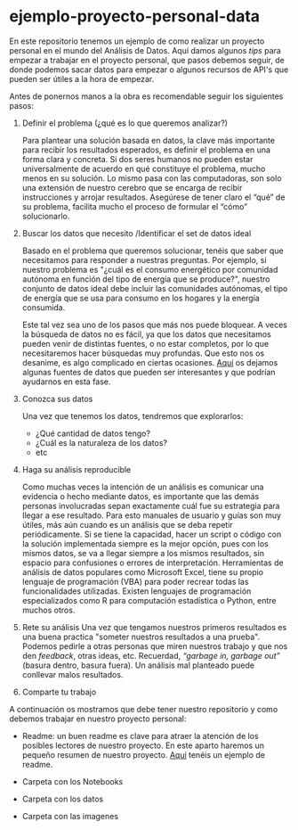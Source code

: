 # ejemplo-proyecto-personal-data

En este repositorio tenemos un ejemplo de como realizar un proyecto personal en el mundo del Análisis de Datos. Aquí damos algunos *tips* para empezar a trabajar en el proyecto personal, que pasos debemos seguir, de donde podemos sacar datos para empezar o algunos recursos de API's que pueden ser útiles a la hora de empezar. 

Antes de ponernos manos a la obra es recomendable seguir los siguientes pasos: 

1.  Definir el problema (¿qué es lo que queremos analizar?)

    Para plantear una solución basada en datos, la clave más importante para recibir los resultados esperados, es definir el problema en una forma clara y concreta. Si dos seres humanos no pueden estar universalmente de acuerdo en qué constituye el problema, mucho menos en su solución. Lo mismo pasa con las computadoras, son solo una extensión de nuestro cerebro que se encarga de recibir instrucciones y arrojar resultados. Asegúrese de tener claro el “qué” de su problema, facilita mucho el proceso de formular el “cómo” solucionarlo.

2. Buscar los datos que necesito /Identificar el set de datos ideal

    Basado en el problema que queremos solucionar, tenéis que saber que necesitamos para responder a nuestras preguntas. Por ejemplo, si nuestro problema es "¿cuál es el consumo energético por comunidad autónoma en función del tipo de energia que se produce?", nuestro conjunto de datos ideal debe incluir las comunidades autónomas, el tipo de energía que se usa para consumo en los hogares y la energía consumida. 

    Este tal vez sea uno de los pasos que más nos puede bloquear. A veces la búsqueda de datos no es fácil, ya que los datos que necesitamos pueden venir de distintas fuentes, o no estar completos, por lo que necesitaremos hacer búsquedas muy profundas. Que esto nos os desanime, es algo complicado en ciertas ocasiones. [Aquí](https://github.com/Adalab/ejemplo-proyecto-personal-data/blob/main/documentos_adicionales/recursos.md) os dejamos algunas fuentes de datos que pueden ser interesantes y que podrían ayudarnos en esta fase. 

3. Conozca sus datos

    Una vez que tenemos los datos, tendremos que explorarlos: 

    - ¿Qué cantidad de datos tengo?
    - ¿Cuál es la naturaleza de los datos? 
    - etc


5. Haga su análisis reproducible
    
    Como muchas veces la intención de un análisis es comunicar una evidencia o hecho mediante datos, es importante que las demás personas involucradas sepan exactamente cuál fue su estrategia para llegar a ese resultado. Para esto manuales de usuario y guías son muy útiles, más aún cuando es un análisis que se deba repetir periódicamente. Si se tiene la capacidad, hacer un script o código con la solución implementada siempre es la mejor opción, pues con los mismos datos, se va a llegar siempre a los mismos resultados, sin espacio para confusiones o errores de interpretación. Herramientas de análisis de datos populares como Microsoft Excel, tiene su propio lenguaje de programación (VBA) para poder recrear todas las funcionalidades utilizadas. Existen lenguajes de programación especializados como R para computación estadística o Python, entre muchos otros.

6. Rete su análisis
    Una vez que tengamos nuestros primeros resultados es una buena practica "someter nuestros resultados a una prueba". Podemos pedirle a otras personas que miren nuestros trabajo y que nos den *feedback*, otras ideas, etc. Recuerdad, *“garbage in, garbage out”* (basura dentro, basura fuera). Un análisis mal planteado puede conllevar malos resultados.

7. Comparte tu trabajo
    
A continuación os mostramos que debe tener nuestro repositorio y como debemos trabajar en nuestro proyecto personal: 

- Readme: un buen readme es clave para atraer la atención de los posibles lectores de nuestro proyecto. En este aparto haremos un pequeño resumen de nuestro proyecto. [Aquí]() tenéis un ejemplo de readme. 

- Carpeta con los Notebooks

- Carpeta con los datos 

- Carpeta con las imagenes